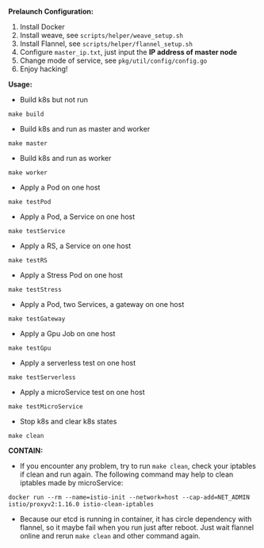 **Prelaunch Configuration:**

1. Install Docker
2. Install weave, see `scripts/helper/weave_setup.sh`
3. Install Flannel, see `scripts/helper/flannel_setup.sh`
4. Configure `master_ip.txt`, just input the **IP address of master node**
5. Change mode of service, see `pkg/util/config/config.go`
6. Enjoy hacking!

**Usage:**

- Build k8s but not run
```
make build
```

- Build k8s and run as master and worker
```
make master
```

- Build k8s and run as worker
```
make worker
```

- Apply a Pod on one host
```
make testPod
```

- Apply a Pod, a Service on one host
```
make testService
```

- Apply a RS, a Service on one host
```
make testRS
```

- Apply a Stress Pod on one host
```
make testStress
```

- Apply a Pod, two Services, a gateway on one host
```
make testGateway
```

- Apply a Gpu Job on one host
```
make testGpu
```

- Apply a serverless test on one host
```
make testServerless
```

- Apply a microService test on one host
```
make testMicroService
```

- Stop k8s and clear k8s states
```
make clean
```

**CONTAIN:**

- If you encounter any problem, try to run `make clean`, check your iptables if clean and run again.
The following command may help to clean iptables made by microService:
```
docker run --rm --name=istio-init --network=host --cap-add=NET_ADMIN istio/proxyv2:1.16.0 istio-clean-iptables
```
- Because our etcd is running in container, it has circle dependency with flannel, so it maybe fail when you run just after reboot. Just wait flannel online and rerun `make clean` and other command again.